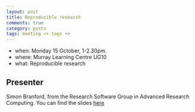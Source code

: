 ```yaml
---
layout: post
title: Reproducible research
comments: true
category: posts
tags: meeting <+ tags +>
---
```


* when: Monday 15 October, 1-2.30pm.
* where: Murray Learning Centre UG10
* what: Reproducible research

## Presenter

Simon Branford, from the Research Software Group in Advanced Research Computing.  You
can find the slides [here](../slides/20181015_TheHackerWithin_ReproducibleResearch.pdf)
